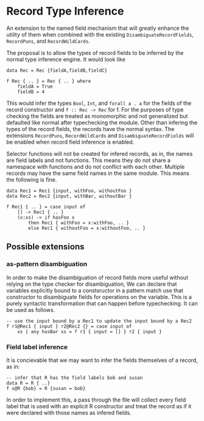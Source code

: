 Record Type Inference
=====================

An extension to the named field mechanism that will greatly enhance the
utility of them when combined with the existing `DisambiguateRecordFields`,
`RecordPuns`, and `RecordWildCards`.

The proposal is to allow the types of record fields to be inferred by the
normal type inference engine. It would look like

~~~~ {.haskell}
data Rec = Rec {fieldA,fieldB,fieldC}

f Rec { .. } = Rec { .. } where
    fieldA = True
    fieldB = 4
~~~~

This would infer the types `Bool`, `Int`, and `forall a . a` for the fields of
the record constructor and `f :: Rec -> Rec` for f. For the purposes of type
checking the fields are treated as monomorphic and not generalized but
defaulted like normal after typechecking the module. Other than infering the
types of the record fields, the records have the normal syntax. The extensions
`RecordPuns`, `RecordWildCards` and `DisambiguateRecordFields` will be enabled
when record field inference is enabled.

Selector functions will not be created for infered records, as in, the names
are field labels and not functions. This means they do not share a namespace
with functions and do not conflict with each other. Multiple records may have
the same field names in the same module. This means the following is fine.

~~~~ {.haskell}
data Rec1 = Rec1 {input, withFoo, withoutFoo }
data Rec2 = Rec2 {input, withBar, withoutBar }

f Rec1 { .. } = case input of
    [] -> Rec1 { .. }
    (x:xs) -> if hasFoo x
        then Rec1 { withFoo = x:withFoo, .. }
        else Rec1 { withoutFoo = x:withoutFoo, .. }
~~~~

Possible extensions
-------------------

### as-pattern disambiguation

In order to make the disambiguation of record fields more useful without
relying on the type checker for disambiguation, We can declare that variables
explicitly bound to a constsructor in a pattern match use that constructor to
disambiguate fields for operations on the variable. This is a purely syntactic
transformation that can happen before typechecking. It can be used as follows.

~~~~ {.haskell}
-- use the input bound by a Rec1 to update the input bound by a Rec2
f r1@Rec1 { input } r2@Rec2 {} = case input of
    xs | any hasBar xs = f r1 { input = [] } r2 { input }
~~~~

### Field label inference

It is concievable that we may want to infer the fields themselves of a record,
as in:

~~~~ {.haskell}
-- infer that R has the field labels bob and susan
data R = R { ..}
f x@R {bob} = R {susan = bob}
~~~~

In order to implement this, a pass through the file will collect every field
label that is used with an explicit R constructor and treat the record as if
it were declared with those names as infered fields.
